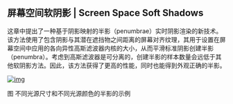 ﻿## 屏幕空间软阴影 | Screen Space Soft Shadows

这章中提出了一种基于阴影映射的半影（penumbrae）实时阴影渲染的新技术。该方法使用了包含阴影与其潜在遮挡物之间距离的屏幕对齐纹理，其用于设置在屏幕空间中应用的各向异性高斯滤波器内核的大小，从而平滑标准阴影创建半影（penumbra）。考虑到高斯滤波器是可分离的，创建半影的样本数量会远低于其他软阴影方法。因此，该方法获得了更高的性能，同时也能得到外观正确的半影。

[
![img](https://github.com/QianMo/Game-Programmer-Study-Notes/raw/master/Content/%E3%80%8AGPUPro1%E3%80%8B%E5%85%A8%E4%B9%A6%E6%8F%90%E7%82%BC%E6%80%BB%E7%BB%93/media/e60c1736e7712e99c5bc75c52c3f2848.jpg)](https://github.com/QianMo/Game-Programmer-Study-Notes/blob/master/Content/%E3%80%8AGPUPro1%E3%80%8B%E5%85%A8%E4%B9%A6%E6%8F%90%E7%82%BC%E6%80%BB%E7%BB%93/media/e60c1736e7712e99c5bc75c52c3f2848.jpg)

图 不同光源尺寸和不同光源颜色的半影的示例
